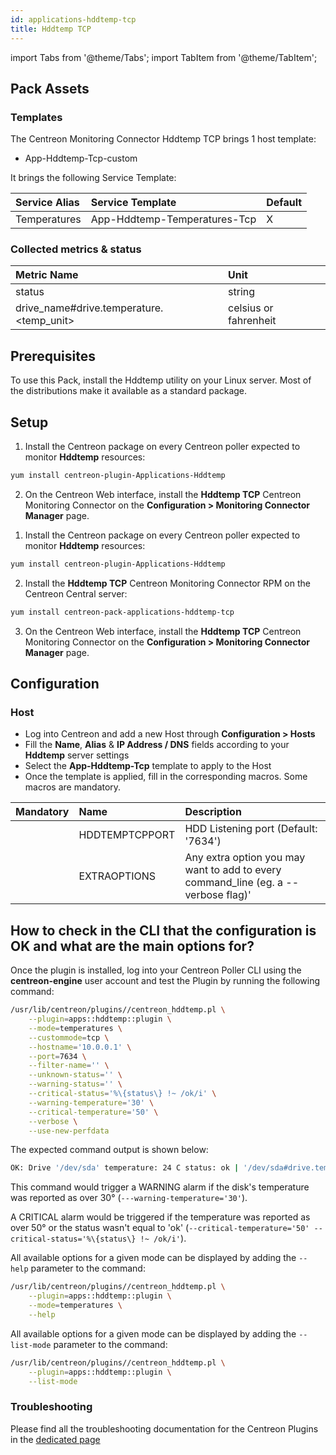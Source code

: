 ```yaml
---
id: applications-hddtemp-tcp
title: Hddtemp TCP
---
```

import Tabs from '@theme/Tabs';
import TabItem from '@theme/TabItem';


## Pack Assets

### Templates

The Centreon Monitoring Connector Hddtemp TCP brings 1 host template:
* App-Hddtemp-Tcp-custom

It brings the following Service Template:

| Service Alias | Service Template             | Default |
|:--------------|:-----------------------------|:--------|
| Temperatures  | App-Hddtemp-Temperatures-Tcp | X       |

### Collected metrics & status

<Tabs groupId="sync">
<TabItem value="Temperatures" label="Temperatures">

| Metric Name                              | Unit                    |
|:-----------------------------------------|:------------------------|
| status                                   | string                  |
| drive_name#drive.temperature.\<temp_unit\> | celsius or fahrenheit   |

</TabItem>
</Tabs>

## Prerequisites

To use this Pack, install the Hddtemp utility on your Linux server. Most of the 
distributions make it available as a standard package. 

## Setup

<Tabs groupId="sync">
<TabItem value="Online License" label="Online License">

1. Install the Centreon package on every Centreon poller expected to monitor **Hddtemp** resources:

```bash
yum install centreon-plugin-Applications-Hddtemp
```

2. On the Centreon Web interface, install the **Hddtemp TCP** Centreon Monitoring Connector on the **Configuration > Monitoring Connector Manager** page.

</TabItem>
<TabItem value="Offline License" label="Offline License">

1. Install the Centreon package on every Centreon poller expected to monitor **Hddtemp** resources:

```bash
yum install centreon-plugin-Applications-Hddtemp
```

2. Install the **Hddtemp TCP** Centreon Monitoring Connector RPM on the Centreon Central server:

```bash
yum install centreon-pack-applications-hddtemp-tcp
```

3. On the Centreon Web interface, install the **Hddtemp TCP** Centreon Monitoring Connector on the **Configuration > Monitoring Connector Manager** page.

</TabItem>
</Tabs>

## Configuration

### Host

* Log into Centreon and add a new Host through **Configuration > Hosts**
* Fill the **Name**, **Alias** & **IP Address / DNS** fields according to your **Hddtemp** server settings
* Select the **App-Hddtemp-Tcp** template to apply to the Host
* Once the template is applied, fill in the corresponding macros. Some macros are mandatory.

| Mandatory | Name           | Description                                                                         |
|:----------|:---------------|:------------------------------------------------------------------------------------|
|           | HDDTEMPTCPPORT | HDD Listening port (Default: '7634')                                                |
|           | EXTRAOPTIONS   | Any extra option you may want to add to every command\_line (eg. a --verbose flag)' |

## How to check in the CLI that the configuration is OK and what are the main options for? 

Once the plugin is installed, log into your Centreon Poller CLI using the 
**centreon-engine** user account and test the Plugin by running the following 
command:

```bash
/usr/lib/centreon/plugins//centreon_hddtemp.pl \
    --plugin=apps::hddtemp::plugin \
    --mode=temperatures \
    --custommode=tcp \
    --hostname='10.0.0.1' \
    --port=7634 \
    --filter-name='' \
    --unknown-status='' \
    --warning-status='' \
    --critical-status='%\{status\} !~ /ok/i' \
    --warning-temperature='30' \
    --critical-temperature='50' \
    --verbose \
    --use-new-perfdata 
```

The expected command output is shown below:

```bash
OK: Drive '/dev/sda' temperature: 24 C status: ok | '/dev/sda#drive.temperature.celsius'=24C;0:30;0:50;;
```

This command would trigger a WARNING alarm if the disk's temperature was reported as over 
30° (`---warning-temperature='30'`). 

A CRITICAL alarm would be triggered if the temperature was reported as over 50° or the status 
wasn't equal to 'ok' (`--critical-temperature='50' --critical-status='%\{status\} !~ /ok/i'`).

All available options for a given mode can be displayed by adding the 
`--help` parameter to the command:

```bash
/usr/lib/centreon/plugins//centreon_hddtemp.pl \
    --plugin=apps::hddtemp::plugin \
    --mode=temperatures \
    --help
```

All available options for a given mode can be displayed by adding the 
`--list-mode` parameter to the command:

```bash
/usr/lib/centreon/plugins//centreon_hddtemp.pl \
    --plugin=apps::hddtemp::plugin \
    --list-mode
```

### Troubleshooting

Please find all the troubleshooting documentation for the Centreon Plugins
in the [dedicated page](../getting-started/how-to-guides/troubleshooting-plugins.md)
